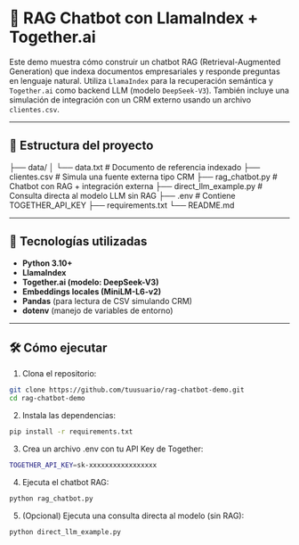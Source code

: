 # 🧠 RAG Chatbot con LlamaIndex + Together.ai

Este demo muestra cómo construir un chatbot RAG (Retrieval-Augmented Generation) que indexa documentos empresariales y responde preguntas en lenguaje natural. Utiliza `LlamaIndex` para la recuperación semántica y `Together.ai` como backend LLM (modelo `DeepSeek-V3`). También incluye una simulación de integración con un CRM externo usando un archivo `clientes.csv`.

---

## 📁 Estructura del proyecto

├── data/
│ └── data.txt # Documento de referencia indexado
├── clientes.csv # Simula una fuente externa tipo CRM
├── rag_chatbot.py # Chatbot con RAG + integración externa
├── direct_llm_example.py # Consulta directa al modelo LLM sin RAG
├── .env # Contiene TOGETHER_API_KEY
├── requirements.txt
└── README.md

---

## 🚀 Tecnologías utilizadas

- **Python 3.10+**
- **LlamaIndex**
- **Together.ai (modelo: DeepSeek-V3)**
- **Embeddings locales (MiniLM-L6-v2)**
- **Pandas** (para lectura de CSV simulando CRM)
- **dotenv** (manejo de variables de entorno)

---

## 🛠️ Cómo ejecutar

1. Clona el repositorio:
```bash
git clone https://github.com/tuusuario/rag-chatbot-demo.git
cd rag-chatbot-demo
```

2. Instala las dependencias:
```bash
pip install -r requirements.txt
```

3. Crea un archivo .env con tu API Key de Together:
```bash
TOGETHER_API_KEY=sk-xxxxxxxxxxxxxxxxx
```

4. Ejecuta el chatbot RAG:
```bash
python rag_chatbot.py
```

5. (Opcional) Ejecuta una consulta directa al modelo (sin RAG):
```bash
python direct_llm_example.py
```
